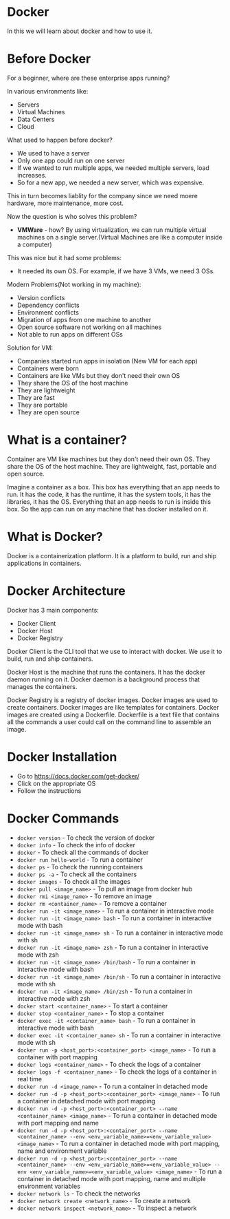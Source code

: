 # Docker 

In this we will learn about docker and how to use it.

# Before Docker

For a beginner, where are these enterprise apps running?

In various environments like:
- Servers
- Virtual Machines
- Data Centers
- Cloud

What used to happen before docker?
- We used to have a server
- Only one app could run on one server
- If we wanted to run multiple apps, we needed multiple servers, load increases.
- So for a new app, we needed a new server, which was expensive.

This in turn becomes liablity for the company since we need moere hardware, more maintenance, more cost.

Now the question is who solves this problem?
- <b>VMWare</b> - how?
By using virtualization, we can run multiple virtual machines on a single server.(Virtual Machines are like a computer inside a computer)

This was nice but it had some problems:
- It needed its own OS. For example, if we have 3 VMs, we need 3 OSs.


Modern Problems(Not working in my machine):
- Version conflicts
- Dependency conflicts
- Environment conflicts
- Migration of apps from one machine to another
- Open source software not working on all machines
- Not able to run apps on different OSs


Solution for VM:
- Companies started run apps in isolation (New VM for each app)
- Containers were born
- Containers are like VMs but they don't need their own OS
- They share the OS of the host machine
- They are lightweight
- They are fast
- They are portable
- They are open source


# What is a container?

Container are VM like machines but they don't need their own OS. They share the OS of the host machine. They are lightweight, fast, portable and open source.

Imagine a container as a box. This box has everything that an app needs to run. It has the code, it has the runtime, it has the system tools, it has the libraries, it has the OS. Everything that an app needs to run is inside this box. So the app can run on any machine that has docker installed on it. 

# What is Docker?

Docker is a containerization platform. It is a platform to build, run and ship applications in containers.

# Docker Architecture

Docker has 3 main components:
- Docker Client
- Docker Host
- Docker Registry

Docker Client is the CLI tool that we use to interact with docker. We use it to build, run and ship containers.

Docker Host is the machine that runs the containers. It has the docker daemon running on it. Docker daemon is a background process that manages the containers.

Docker Registry is a registry of docker images. Docker images are used to create containers. Docker images are like templates for containers. Docker images are created using a Dockerfile. Dockerfile is a text file that contains all the commands a user could call on the command line to assemble an image.

# Docker Installation

- Go to https://docs.docker.com/get-docker/
- Click on the appropriate OS
- Follow the instructions

# Docker Commands

- `docker version` - To check the version of docker
- `docker info` - To check the info of docker
- `docker` - To check all the commands of docker
- `docker run hello-world` - To run a container
- `docker ps` - To check the running containers
- `docker ps -a` - To check all the containers
- `docker images` - To check all the images
- `docker pull <image_name>` - To pull an image from docker hub
- `docker rmi <image_name>` - To remove an image
- `docker rm <container_name>` - To remove a container
- `docker run -it <image_name>` - To run a container in interactive mode
- `docker run -it <image_name> bash` - To run a container in interactive mode with bash
- `docker run -it <image_name> sh` - To run a container in interactive mode with sh
- `docker run -it <image_name> zsh` - To run a container in interactive mode with zsh
- `docker run -it <image_name> /bin/bash` - To run a container in interactive mode with bash
- `docker run -it <image_name> /bin/sh` - To run a container in interactive mode with sh
- `docker run -it <image_name> /bin/zsh` - To run a container in interactive mode with zsh
- `docker start <container_name>` - To start a container    
- `docker stop <container_name>` - To stop a container
- `docker exec -it <container_name> bash` - To run a container in interactive mode with bash
- `docker exec -it <container_name> sh` - To run a container in interactive mode with sh
- `docker run -p <host_port>:<container_port> <image_name>` - To run a container with port mapping
- `docker logs <container_name>` - To check the logs of a container
- `docker logs -f <container_name>` - To check the logs of a container in real time
- `docker run -d <image_name>` - To run a container in detached mode
- `docker run -d -p <host_port>:<container_port> <image_name>` - To run a container in detached mode with port mapping
- `docker run -d -p <host_port>:<container_port> --name <container_name> <image_name>` - To run a container in detached mode with port mapping and name
- `docker run -d -p <host_port>:<container_port> --name <container_name> --env <env_variable_name>=<env_variable_value> <image_name>` - To run a container in detached mode with port mapping, name and environment variable
- `docker run -d -p <host_port>:<container_port> --name <container_name> --env <env_variable_name>=<env_variable_value> --env <env_variable_name>=<env_variable_value> <image_name>` - To run a container in detached mode with port mapping, name and multiple environment variables
- `docker network ls` - To check the networks
- `docker network create <network_name>` - To create a network
- `docker network inspect <network_name>` - To inspect a network
<!-- Set usernname and password -->




